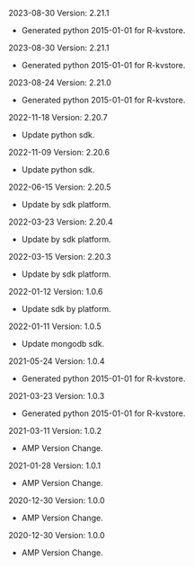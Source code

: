 2023-08-30 Version: 2.21.1
- Generated python 2015-01-01 for R-kvstore.

2023-08-30 Version: 2.21.1
- Generated python 2015-01-01 for R-kvstore.

2023-08-24 Version: 2.21.0
- Generated python 2015-01-01 for R-kvstore.

2022-11-18 Version: 2.20.7
- Update python sdk.

2022-11-09 Version: 2.20.6
- Update python sdk.

2022-06-15 Version: 2.20.5
- Update by sdk platform.

2022-03-23 Version: 2.20.4
- Update by sdk platform.

2022-03-15 Version: 2.20.3
- Update by sdk platform.

2022-01-12 Version: 1.0.6
- Update sdk by platform.

2022-01-11 Version: 1.0.5
- Update mongodb sdk.

2021-05-24 Version: 1.0.4
- Generated python 2015-01-01 for R-kvstore.

2021-03-23 Version: 1.0.3
- Generated python 2015-01-01 for R-kvstore.

2021-03-11 Version: 1.0.2
- AMP Version Change.

2021-01-28 Version: 1.0.1
- AMP Version Change.

2020-12-30 Version: 1.0.0
- AMP Version Change.

2020-12-30 Version: 1.0.0
- AMP Version Change.

